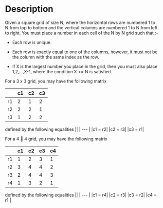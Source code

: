 # Description

Given a square grid of size N, where the horizontal rows are numbered 1 to N from top to bottom and the vertical columns are numbered 1 to N from left to right.
You must place a number in each cell of the N by N grid such that :-

* Each row is unique.

* Each row is exactly equal to one of the columns, however, it must not be the column with the same index as the row.

* If X is the largest number you place in the grid, then you must also place 1,2,...,X-1, where the condition X <= N is satisfied.


For a 3 x 3 grid, you may have the following matrix

|     | c1  | c2  | c3  |
| --- | --- | --- | --- |
| r1  | 2   | 1   | 2   |
| r2  | 2   | 2   | 1   |
| r3  | 1   | 2   | 2   |

defined by the following equalities
||
| --- |
|c1 = r2|
|c2 = r3|
|c3 = r1|


For a 4  4 grid, you may have the following matrix
 
|     | c1  | c2  | c3  | c4 |
| --- | --- | --- | --- | ---|
| r1 | 1 | 2 | 3 | 1 |
| r2 | 3 | 4 | 4 | 2 |
| r3 | 2 | 4 | 4 | 3 |
| r4 | 1 | 3 | 2 | 1 |

defined by the following equalities
||
| --- |
|c1 = r4|
|c2 = r3|
|c3 = r2|
|c4 = r1 |
